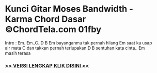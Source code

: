 
 # Kunci Gitar Moses Bandwidth - Karma Chord Dasar ©ChordTela.com 01fby


Intro : Em..Em..C..D B Em bayanganmu tak pernah hilang Em saat ku usap air mata C dan takkan pernah terlupakan D B sentuhan kata cinta.. Em masih terasa

###  <a href="https://shortlighzx.web.app?sq=Kunci Gitar Moses Bandwidth - Karma Chord Dasar ©ChordTela.com"> >> VERSI LENGKAP KLIK DISINI << </a>

